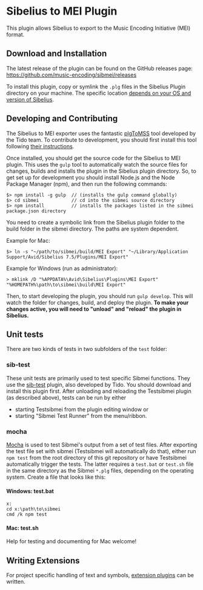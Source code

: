 # Sibelius to MEI Plugin

This plugin allows Sibelius to export to the Music Encoding Initiative (MEI) format.

## Download and Installation

The latest release of the plugin can be found on the GitHub releases page: https://github.com/music-encoding/sibmei/releases

To install this plugin, copy or symlink the `.plg` files in the Sibelius Plugin directory on your machine. The specific location [depends on your OS and version of Sibelius](http://www.sibelius.com/download/plugins/index.html?help=install).

## Developing and Contributing

The Sibelius to MEI exporter uses the fantastic [plgToMSS](https://github.com/tido/plgToMSS) tool developed by the Tido team. To contribute to development, you should first install this tool following [their instructions](https://github.com/tido/plgToMSS/blob/master/README.md).

Once installed, you should get the source code for the Sibelius to MEI plugin. This uses the `gulp` tool to automatically watch the source files for changes, builds and installs the plugin in the Sibelius plugin directory. So, to get set up for development you should install Node.js and the Node Package Manager (npm), and then run the following commands:

```
$> npm install -g gulp  // (installs the gulp command globally)
$> cd sibmei            // cd into the sibmei source directory
$> npm install          // installs the packages listed in the sibmei package.json directory
```

You need to create a symbolic link from the Sibelius plugin folder to the build folder in the sibmei directory. The paths are system dependent.

Example for Mac:

````
$> ln -s "~/path/to/sibmei/build/MEI Export" "~/Library/Application Support/Avid/Sibelius 7.5/Plugins/MEI Export"
````

Example for Windows (run as administrator):

````
> mklink /D "%APPDATA%\Avid\Sibelius\Plugins\MEI Export" "%HOMEPATH%\path\to\sibmei\build\MEI Export"
````

Then, to start developing the plugin, you should run `gulp develop`. This will watch the folder for changes, build, and deploy the plugin. **To make your changes active, you will need to "unload" and "reload" the plugin in Sibelius.**

## Unit tests

There are two kinds of tests in two subfolders of the `test` folder:

### sib-test

These unit tests are primarily used to test specific Sibmei functions.  They use the [sib-test](https://github.com/tido/sib-test) plugin, also developed by Tido. You should download and install this plugin first. After unloading and reloading the Testsibmei plugin (as described above), tests can be run by either

* starting Testsibmei from the plugin editing window or
* starting "Sibmei Test Runner" from the menu/ribbon.

### mocha

[Mocha](https://mochajs.org/) is used to test Sibmei's output from a set of test files.  After exporting the test file set with sibmei (Testsibmei will automatically do that), either run `npm test` from the root directory of this git repository or have Testsibmei automatically trigger the tests.  The latter requires a `test.bat` or `test.sh` file in the same directory as the Sibmei `*.plg` files, depending on the operating system. Create a file that looks like this:

#### Windows: test.bat

```
x:
cd x:\path\to\sibmei
cmd /k npm test
```

#### Mac: test.sh

Help for testing and documenting for Mac welcome!

## Writing Extensions

For project specific handling of text and symbols, [extension plugins](Extensions.md) can be written.